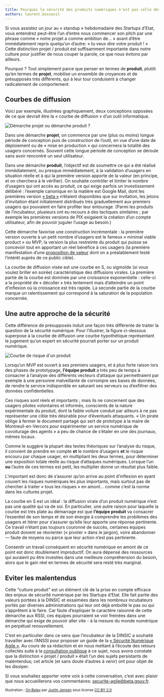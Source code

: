 ```yaml
---
title: Pourquoi la sécurité des produits numériques n’est pas celle des projets informatiques
authors: laurent.bossavit
---
```


Si vous assistez un jour au « standup » hebdomadaire des Startups d’Etat, vous entendrez peut-être l’un d’entre nous commencer son pitch par une phrase comme « notre projet a comme ambition de… » avant d’être immédiatement repris quelqu’un d’autre: « tu veux dire votre produit ! » Cette distinction projet / produit est suffisamment importante dans notre culture pour justifier de nous couper la parole, ce que nous évitons par ailleurs.

Pourquoi ? Tout simplement parce que penser en termes de **produit**, plutôt qu’en termes de **projet**, mobilise un ensemble de croyances et de présupposés très différents, qui à leur tour conduisent à changer radicalement de comportement.

<!--more-->

## Courbes de diffusion

Voici par exemple, illustrées graphiquement, deux conceptions opposées de ce que devrait être la « courbe de diffusion » d’un outil informatique.

![Démarche projet ou démarche produit ?](/img/posts/projet-vs-produit.jpg)

Dans une démarche **projet**, on commence par une (plus ou moins) longue période de conception puis de construction de l’outil, en vue d’une date de déploiement ou de « mise en production » qui concernera la totalité des usagers concernés. Souvent cette longue période de conception se déroule sans avoir rencontré un seul utilisateur.

Dans une démarche **produit**, l’objectif est de soumettre ce qui a été réalisé immédiatement, ou presque immédiatement, à la validation d’usagers en situation réelle et à qui la première version apporte de la valeur (en principe, et on cherchera à le vérifier). On souhaite contrôler et limiter le nombre d’usagers qui ont accès au produit, ce qui exige parfois un investissement délibéré : l’exemple canonique en la matière est Google Mail, dont les premières version [« beta »](https://en.wikipedia.org/wiki/Perpetual_beta) n’étaient disponibles que sur invitation, les jetons d’invitation étant initialement distribués très graduellement aux premiers usagers qui pouvaient en faire profiter leur entourage. (Parmi les produits de l’incubateur, plusieurs ont eu recours à des tactiques similaires ; par exemple les premières versions de PIX exigaient la création d’un compte utilisateur, afin de pouvoir juguler l’usage au besoin.)

Cette démarche favorise une construction incrémentale : la première version ouverte à un petit nombre d’usagers est le fameux « minimal viable product » ou MVP, la version la plus restreinte du produit qui puisse se concevoir tout en apportant un réel bénéfice à ces usagers (la première manifestation d’une [proposition de valeur](https://beta.gouv.fr/2017/07/21/comment-choisir-vocabulaire-proposition-valeur.html) dont on a préalablement testé l’intérêt auprès de ce public cible).

La courbe de diffusion visée est une courbe en S, ou sigmoïde (si vous voulez briller en soirée) caractéristique des diffusions virales. La première partie de la courbe est dominée par une croissance exponentielle : celle-ci a la propriété de « décoller » très lentement mais d’atteindre un point d’inflexion où la croissance est très rapide. La seconde partie de la courbe marque un ralentissement qui correspond à la saturation de la population concernée.

## Une autre approche de la sécurité

Cette différence de présupposés induit une façon très différente de traiter la question de la sécurité numérique. Pour l’illustrer, la figure ci-dessous superpose à la courbe de diffusion une courbe hypothétique représentant le jugement qu’un expert en sécurité pourrait porter sur un produit numérique.

![Courbe de risque d'un produit](/img/posts/risque-produit.jpg)

Lorsqu’un MVP est ouvert à ses premiers usagers, et à plus forte raison lors des phases de prototypage, **l’équipe produit** a très peu de temps à consacrer à l’analyse des différents vecteurs d’attaque qui permettraient par exemple à une personne malveillante de corrompre ses bases de données, de rendre le service indisponible en saturant ses serveurs ou d’exfiltrer des données confidentielles.

Ces risques sont réels et importants ; mais ils ne concernent que des usagers pilotes volontaires et informés, conscients de la nature expérimentale du produit, dont la faible voilure conduit par ailleurs à ne pas représenter une cible très désirable pour d’éventuels attaquants. « Un pirate oblige à fermer le document partagé qui sert de prototype à la maire de Montreuil-en-Vercors pour expérimenter un service numérique de covoiturage des agents » a peu de chance de s’étaler en une des journaux, mêmes locaux.

Comme le suggère la plupart des textes théoriques sur l’analyse du risque, il convient de prendre en compte **et** le nombre d’usagers **et** le risque encouru par chaque usager, en multipliant les deux termes, pour déterminer une exposition totale réelle au risque d’attaques numériques. Lorsque l’un **ou** l’autre de ces termes est petit, les multiplier donne un résultat plus faible.

L’important est donc de s’assurer qu’on arrive au point d’inflexion en ayant couvert les risques numériques les plus importants, mais surtout pas de chercher à traiter « tous les risques » en amont… comme c’est la norme dans les cultures projet.

La courbe en S est un idéal : la diffusion virale d’un produit numérique n’est pas une qualité qui va de soi. En particulier, une autre raison pour laquelle la courbe est très plate au démarrage est que **l’équipe produit** va consacrer l’essentiel de son temps et de son énergie à comprendre les problèmes des usagers et itérer pour s’assurer qu’elle leur apporte une réponse pertinente. Ce travail n’étant pas toujours couronné de succès, certaines équipes produit doivent se réorienter (« pivoter » dans le jargon), voire abandonner — faute de moyens ou parce que leur action n’est pas pertinente.

Consentir un travail conséquent en sécurité numérique en amont de ce point est donc doublement improductif. On aura dépensé des ressources qui auraient pu être investies dans une meilleure compréhension du besoin, alors que le gain réel en termes de sécurité sera resté très marginal.

## Eviter les malentendus

Cette “culture produit” est un élément clé de la prise en compte efficace des enjeux de sécurité numérique par les Startups d’Etat. Elle fait partie des valeurs portées à la DINSIC et essaimées dans les nombreux incubateurs portés par diverses administrations qui leur ont déjà emboîté le pas ou qui s’apprêtent à le faire. Car faute d’expliquer le caractère raisonné de cette démarche aux RSSI, ces équipes pourraient se voir freinées dans une démarche qui exige de pouvoir aller vite - à la mesure du monde numérique en perpétuel renouvellement.

C’est en particulier dans ce sens que l’incubateur de la DINSIC a souhaité travailler avec l’ANSSI pour proposer un guide de la [« Sécurité Numérique Agile »](https://betagouv.gitbooks.io/securite-numerique-agile/). Au cours de sa rédaction et en nous mettant à l’écoute des retours collectés suite à la [consultation publique](https://democracyos.consultation.etalab.gouv.fr/secnumagile/topic/597064afdb768b751899e575) à ce sujet, nous avons constaté que la distinction « projet / produit » était l’un des sujets persistants de malentendus; cet article (et sans doute d’autres à venir) ont pour objet de les dissiper.

Si vous souhaitez apporter votre voix à cette conversation, c’est avec plaisir que nous accueillerons vos commentaires: [securite-agile@beta.gouv.fr](mailto:securite-agile@beta.gouv.fr).

<small>Illustration : <a title="On Belay" href="https://www.flickr.com/photos/justinjensen/5036776310/">On Belay</a> par <a href="https://www.flickr.com/photos/justinjensen/">Justin Jensen</a> sous license <a href="https://creativecommons.org/licenses/by/2.0/">CC BY 2.0</a></small>
